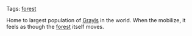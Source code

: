 Tags: [forest](Forests)

Home to largest population of [Grayls](Grayls) in the world. When the mobilize, it feels as though the [forest](Forests) itself moves.